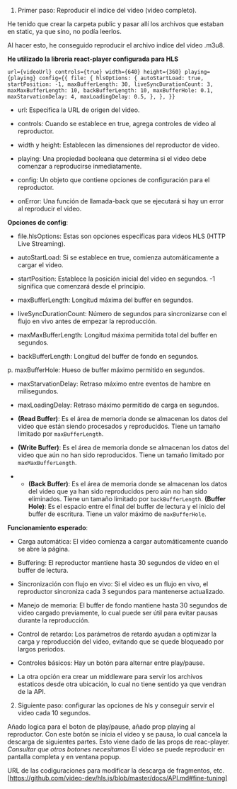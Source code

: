 1. Primer paso: Reproducir el indice del video (video completo).

He tenido que crear la carpeta public y pasar allí los
archivos que estaban en static, ya que sino, no podía leerlos.

Al hacer esto, he conseguido reproducir el archivo indice del video .m3u8.

**He utilizado la libreria react-player configurada para HLS**

``
 url={videoUrl}
        controls={true}
        width={640}
        height={360}
        playing={playing}
        config={{
          file: {
            hlsOptions: {
              autoStartLoad: true,
              startPosition: -1,
              maxBufferLength: 30,
              liveSyncDurationCount: 3,
              maxMaxBufferLength: 10,
              backBufferLength: 10,
              maxBufferHole: 0.1,
              maxStarvationDelay: 4,
              maxLoadingDelay: 0.5,
            },
          },
        }}
``

- url: Especifica la URL de origen del video.

- controls: Cuando se establece en true, agrega controles de video al reproductor.

- width y height: Establecen las dimensiones del reproductor de video.

- playing: Una propiedad booleana que determina si el video debe comenzar a reproducirse inmediatamente.

- config: Un objeto que contiene opciones de configuración para el reproductor.

- onError: Una función de llamada-back que se ejecutará si hay un error al reproducir el video.

**Opciones de config**:

- file.hlsOptions: Estas son opciones específicas para videos HLS (HTTP Live Streaming).

- autoStartLoad: Si se establece en true, comienza automáticamente a cargar el video.

- startPosition: Establece la posición inicial del video en segundos. -1 significa que comenzará desde el principio.

- maxBufferLength: Longitud máxima del buffer en segundos.

- liveSyncDurationCount: Número de segundos para sincronizarse con el flujo en vivo antes de empezar la reproducción.

- maxMaxBufferLength: Longitud máxima permitida total del buffer en segundos.

- backBufferLength: Longitud del buffer de fondo en segundos.

p. maxBufferHole: Hueso de buffer máximo permitido en segundos.

- maxStarvationDelay: Retraso máximo entre eventos de hambre en milisegundos.

- maxLoadingDelay: Retraso máximo permitido de carga en segundos.

- **(Read Buffer)**:
Es el área de memoria donde se almacenan los datos del video que están siendo procesados y reproducidos.
Tiene un tamaño limitado por `maxBufferLength`.
- **(Write Buffer)**:
Es el área de memoria donde se almacenan los datos del video que aún no han sido reproducidos.
Tiene un tamaño limitado por `maxMaxBufferLength`.
- - **(Back Buffer)**:
Es el área de memoria donde se almacenan los datos del video que ya han sido reproducidos pero aún no han sido eliminados.
Tiene un tamaño limitado por `backBufferLength`.
**(Buffer Hole)**:
Es el espacio entre el final del buffer de lectura y el inicio del buffer de escritura.
Tiene un valor máximo de `maxBufferHole`.

**Funcionamiento esperado**:

- Carga automática: El video comienza a cargar automáticamente cuando se abre la página.
- Buffering: El reproductor mantiene hasta 30 segundos de video en el buffer de lectura.
- Sincronización con flujo en vivo: Si el video es un flujo en vivo, el reproductor sincroniza cada 3 segundos para mantenerse actualizado.
- Manejo de memoria: El buffer de fondo mantiene hasta 30 segundos de video cargado previamente, lo cual puede ser útil para evitar pausas durante la reproducción.
- Control de retardo: Los parámetros de retardo ayudan a optimizar la carga y reproducción del video, evitando que se quede bloqueado por largos periodos.
- Controles básicos: Hay un botón para alternar entre play/pause.

- La otra opción era crear un middleware para servir los archivos estaticos desde otra ubicación, lo cual no tiene sentido ya que vendran de la API.

2. Siguiente paso: configurar las opciones de hls y conseguir servir el video cada 10 segundos.

Añado logica para el boton de play/pause, añado prop playing al reproductor. Con este botón se inicia el video y se pausa, lo cual cancela la descarga de siguientes partes. Esto viene dado de las props de reac-player. *Consultar que otros botones necesitamos*
El video se puede reproducir en pantalla completa y en ventana popup.

URL de las codiguraciones para modificar la descarga de fragmentos, etc. [https://github.com/video-dev/hls.js/blob/master/docs/API.md#fine-tuning]